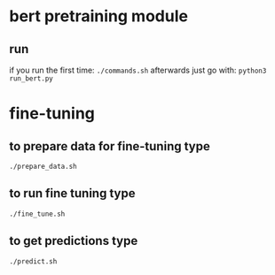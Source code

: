 # bert pretraining module
## run
if you run the first time:
```./commands.sh```
afterwards just go with:
```python3 run_bert.py```


# fine-tuning
## to prepare data for fine-tuning type
```./prepare_data.sh```

## to run fine tuning type
```./fine_tune.sh```

## to get predictions type
```./predict.sh```
